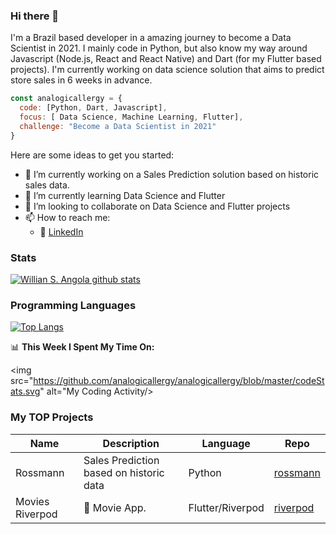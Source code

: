 ### Hi there 👋

I'm a Brazil based developer in a amazing journey to become a Data Scientist in 2021. I mainly code in Python, but also know my way around Javascript (Node.js, React and React Native) and Dart (for my Flutter based projects). I'm currently working on data science solution that aims to predict store sales in 6 weeks in advance.

```javascript
const analogicallergy = {
  code: [Python, Dart, Javascript],
  focus: [ Data Science, Machine Learning, Flutter],
  challenge: "Become a Data Scientist in 2021"
}
```

Here are some ideas to get you started:

- 🔭 I’m currently working on a Sales Prediction solution based on historic sales data.
- 🌱 I’m currently learning Data Science and Flutter
- 👯 I’m looking to collaborate on Data Science and Flutter projects
- 📫 How to reach me:
  - :office: [LinkedIn](https://www.linkedin.com/in/wsabsi/)

### Stats

[![Willian S. Angola github stats](https://github-readme-stats.vercel.app/api?username=analogicallergy&count_private=true&show_icons=true&theme=radical&hide_rank=false)](https://github.com/anuraghazra/github-readme-stats)

### Programming Languages

[![Top Langs](https://github-readme-stats.vercel.app/api/top-langs/?username=analogicallergy)](https://github.com/analogicallergy/github-readme-stats)

📊 **This Week I Spent My Time On:**

<img src="https://github.com/analogicallergy/analogicallergy/blob/master/codeStats.svg" alt="My Coding Activity/>

### My TOP Projects

| Name            | Description                             | Language         | Repo                                                           |
| --------------- | --------------------------------------- | ---------------- | -------------------------------------------------------------- |
| Rossmann        | Sales Prediction based on historic data | Python           | [rossmann](https://github.com/AnalogicAllergy/data_science)    |
| Movies Riverpod | 🍕 Movie App.                           | Flutter/Riverpod | [riverpod](https://github.com/AnalogicAllergy/movies_riverpod) |
